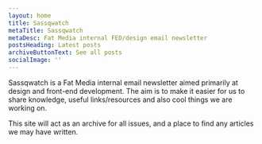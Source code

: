 ```yaml
---
layout: home
title: Sassqwatch
metaTitle: Sassqwatch
metaDesc: Fat Media internal FED/design email newsletter
postsHeading: Latest posts
archiveButtonText: See all posts
socialImage: ''
---
```

Sassqwatch is a Fat Media internal email newsletter aimed primarily at design and front-end development. The aim is to make it easier for us to share knowledge, useful links/resources and also cool things we are working on.

This site will act as an archive for all issues, and a place to find any articles we may have written.
